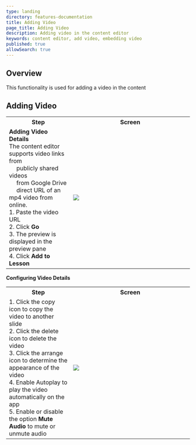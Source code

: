```yaml
---
type: landing
directory: features-documentation
title: Adding Video
page_title: Adding Video
description: Adding video in the content editor
keywords: content editor, add video, embedding video
published: true
allowSearch: true
---
```


## Overview

This functionality is used for adding a video in the content  

## Adding Video
<table>
  <tr>
    <th style="width:35%;">Step</th>
    <th style="width:65%;">Screen</th>
  </tr>  
  <tr>
    <td><b>Adding Video Details</b> 
    <br>The content editor supports video links from 
    <br>&emsp; publicly shared videos 
    <br>&emsp; from Google Drive 
    <br>&emsp; direct URL of an mp4 video from online. 
    <br>1. Paste the video URL 
    <br>2. Click <b>Go</b> 
    <br>3. The preview is displayed in the preview pane 
    <br>4. Click <b>Add to Lesson</b>
   </td>
    <td><img src="pages/features-documentation/images/contenteditor/addvideo.png"></td>
  </tr>
  </tr>
</table>

**Configuring Video Details**

<table>
  <tr>
    <th style="width:35%;">Step</th>
    <th style="width:65%;">Screen</th>
  </tr>  
  <tr>
    <td>1. Click the copy icon to copy the video to another slide <br>2. Click the delete icon to delete the video <br>3. Click the arrange icon to determine the appearance of the video <br>4. Enable Autoplay to play the video automatically on the app <br>5. Enable or disable the option <b>Mute Audio</b> to mute or unmute audio
    </td>
    <td><img src="pages/features-documentation/images/contenteditor/videodetail.png"></td>
  </tr>
</table>